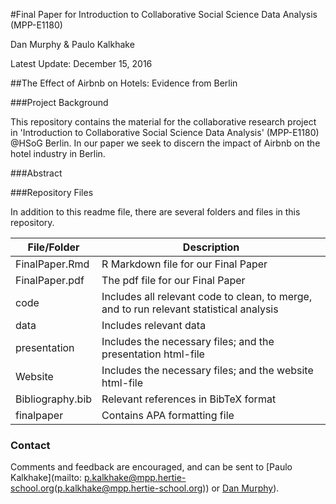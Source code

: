 #Final Paper for Introduction to Collaborative Social Science Data Analysis (MPP-E1180)

Dan Murphy & Paulo Kalkhake

Latest Update: December 15, 2016

##The Effect of Airbnb on Hotels: Evidence from Berlin

###Project Background

This repository contains the material for the collaborative research project in 'Introduction to Collaborative Social Science Data Analysis' (MPP-E1180) @HSoG Berlin. In our paper we seek to discern the impact of Airbnb on the hotel industry in Berlin. 

###Abstract


###Repository Files

In addition to this readme file, there are several folders and files in this repository.

| File/Folder                    | Description |
| ----------------------- | --------------------- | 
| FinalPaper.Rmd    | R Markdown file for our Final Paper |
| FinalPaper.pdf    | The pdf file for our Final Paper | 
| code    | Includes all relevant code to clean, to merge, and to run relevant statistical analysis | 
| data    | Includes relevant data | 
| presentation  | Includes the necessary files; and the presentation html-file  |
| Website  | Includes the necessary files; and the website html-file  |
| Bibliography.bib | Relevant references in BibTeX format |
| finalpaper    | Contains APA formatting file | 

### Contact
Comments and feedback are encouraged, and can be sent to [Paulo Kalkhake](mailto: p.kalkhake@mpp.hertie-school.org(p.kalkhake@mpp.hertie-school.org)) or [Dan Murphy](mailto:danieljmurphy01@gmail.com)).
